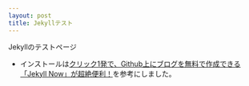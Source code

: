 ```yaml
---
layout: post
title: Jekyllテスト
---
```


Jekyllのテストページ

- インストールは[クリック1発で、Github上にブログを無料で作成できる「Jekyll Now」が超絶便利！](http://plus.appgiga.jp/masatolan/2015/01/13/55047/)を参考にしました。

